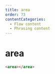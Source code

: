 ```yaml
---
title: area
order: 73
contentCategories:
  - Flow content
  - Phrasing content
---
```

# area

```html
<area></area>
```
